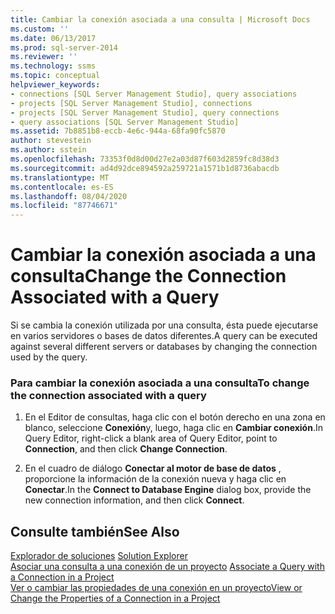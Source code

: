```yaml
---
title: Cambiar la conexión asociada a una consulta | Microsoft Docs
ms.custom: ''
ms.date: 06/13/2017
ms.prod: sql-server-2014
ms.reviewer: ''
ms.technology: ssms
ms.topic: conceptual
helpviewer_keywords:
- connections [SQL Server Management Studio], query associations
- projects [SQL Server Management Studio], connections
- projects [SQL Server Management Studio], query connections
- query associations [SQL Server Management Studio]
ms.assetid: 7b8851b8-eccb-4e6c-944a-68fa90fc5870
author: stevestein
ms.author: sstein
ms.openlocfilehash: 73353f0d8d00d27e2a03d87f603d2859fc8d38d3
ms.sourcegitcommit: ad4d92dce894592a259721a1571b1d8736abacdb
ms.translationtype: MT
ms.contentlocale: es-ES
ms.lasthandoff: 08/04/2020
ms.locfileid: "87746671"
---
```

# <a name="change-the-connection-associated-with-a-query"></a><span data-ttu-id="4ebaa-102">Cambiar la conexión asociada a una consulta</span><span class="sxs-lookup"><span data-stu-id="4ebaa-102">Change the Connection Associated with a Query</span></span>
  <span data-ttu-id="4ebaa-103">Si se cambia la conexión utilizada por una consulta, ésta puede ejecutarse en varios servidores o bases de datos diferentes.</span><span class="sxs-lookup"><span data-stu-id="4ebaa-103">A query can be executed against several different servers or databases by changing the connection used by the query.</span></span>  
  
### <a name="to-change-the-connection-associated-with-a-query"></a><span data-ttu-id="4ebaa-104">Para cambiar la conexión asociada a una consulta</span><span class="sxs-lookup"><span data-stu-id="4ebaa-104">To change the connection associated with a query</span></span>  
  
1.  <span data-ttu-id="4ebaa-105">En el Editor de consultas, haga clic con el botón derecho en una zona en blanco, seleccione **Conexión**y, luego, haga clic en **Cambiar conexión**.</span><span class="sxs-lookup"><span data-stu-id="4ebaa-105">In Query Editor, right-click a blank area of Query Editor, point to **Connection**, and then click **Change Connection**.</span></span>  
  
2.  <span data-ttu-id="4ebaa-106">En el cuadro de diálogo **Conectar al motor de base de datos** , proporcione la información de la conexión nueva y haga clic en **Conectar**.</span><span class="sxs-lookup"><span data-stu-id="4ebaa-106">In the **Connect to Database Engine** dialog box, provide the new connection information, and then click **Connect**.</span></span>  
  
## <a name="see-also"></a><span data-ttu-id="4ebaa-107">Consulte también</span><span class="sxs-lookup"><span data-stu-id="4ebaa-107">See Also</span></span>  
 <span data-ttu-id="4ebaa-108">[Explorador de soluciones](solution-explorer.md) </span><span class="sxs-lookup"><span data-stu-id="4ebaa-108">[Solution Explorer](solution-explorer.md) </span></span>  
 <span data-ttu-id="4ebaa-109">[Asociar una consulta a una conexión de un proyecto](associate-a-query-with-a-connection-in-a-project.md) </span><span class="sxs-lookup"><span data-stu-id="4ebaa-109">[Associate a Query with a Connection in a Project](associate-a-query-with-a-connection-in-a-project.md) </span></span>  
 [<span data-ttu-id="4ebaa-110">Ver o cambiar las propiedades de una conexión en un proyecto</span><span class="sxs-lookup"><span data-stu-id="4ebaa-110">View or Change the Properties of a Connection in a Project</span></span>](view-or-change-the-properties-of-a-connection-in-a-project.md)  
  
  
